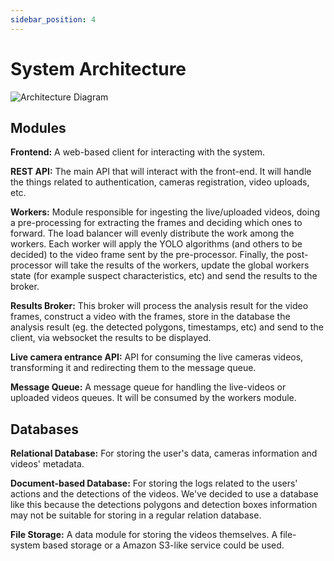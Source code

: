 ```yaml
---
sidebar_position: 4
--- 
```


# System Architecture

![Architecture Diagram](/img/architecture-diagram.jpg)

## Modules

**Frontend:** A web-based client for interacting with the system.

**REST API:** The main API that will interact with the front-end. It will handle the things related to authentication, cameras registration, video uploads, etc.

**Workers:** Module responsible for ingesting the live/uploaded videos, doing a pre-processing for extracting the frames and deciding which ones to forward. The load balancer will evenly distribute the work among the workers. Each worker will apply the YOLO algorithms (and others to be decided) to the video frame sent by the pre-processor. Finally, the post-processor will take the results of the workers, update the global workers state (for example suspect characteristics, etc) and send the results to the broker.

**Results Broker:** This broker will process the analysis result for the video frames, construct a video with the frames, store in the database the analysis result (eg. the detected polygons, timestamps, etc) and send to the client, via websocket the results to be displayed.

**Live camera entrance API:** API for consuming the live cameras videos, transforming it and redirecting them to the message queue.

**Message Queue:** A message queue for handling the live-videos or uploaded videos queues. It will be consumed by the workers module.

## Databases

**Relational Database:** For storing the user's data, cameras information and videos' metadata.

**Document-based Database:** For storing the logs related to the users' actions and the detections of the videos. We've decided to use a database like this because the detections polygons and detection boxes information may not be suitable for storing in a regular relation database.

**File Storage:** A data module for storing the videos themselves. A file-system based storage or a Amazon S3-like service could be used.
